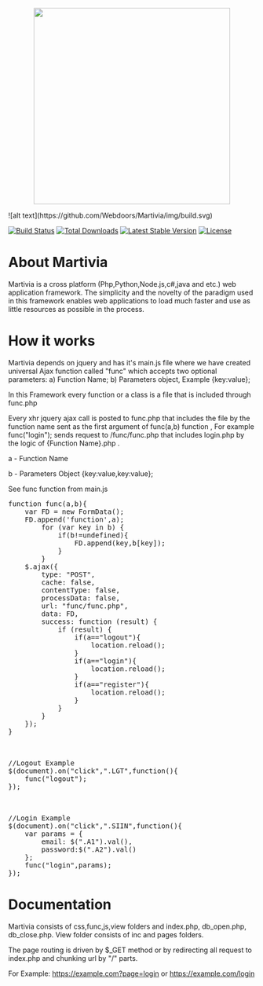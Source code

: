 <p align="center"><img src="https://webdoors.ge/partners/martivia/img/martivia.png" width="400"></p>
![alt text](https://github.com/Webdoors/Martivia/img/build.svg)
<p align="center">
	
<a href="https://webdoors.ge"><img src="https://webdoors.ge/partners/martivia/img/build.svg" alt="Build Status"></a>
<a href="https://webdoors.ge"><img src="https://webdoors.ge/partners/martivia/img/total.svg" alt="Total Downloads"></a>
<a href="https://webdoors.ge"><img src="https://webdoors.ge/partners/martivia/img/stable.svg" alt="Latest Stable Version"></a>
<a href="https://webdoors.ge"><img src="https://webdoors.ge/partners/martivia/img/license2.svg" alt="License"></a>
</p>

# About Martivia

Martivia is a cross platform (Php,Python,Node.js,c#,java and etc.) web application framework. The simplicity and the novelty of the paradigm used in this framework enables web applications to load much faster and use as little resources as possible in the process.

# How it works

Martivia depends on jquery and has it's main.js file where we have created universal Ajax function called "func" which accepts two optional parameters: a) Function Name; b) Parameters object, Example {key:value};

In this Framework every function or a class is a file that is included through func.php

Every xhr jquery ajax call is posted to func.php that includes the file by the function name sent as the first argument of func(a,b) function , For example func("login"); sends request to /func/func.php that includes login.php by the logic of {Function Name}.php . 

a - Function Name

b - Parameters Object {key:value,key:value};

See func function from main.js
<pre>
function func(a,b){
    var FD = new FormData();
    FD.append('function',a);
		for (var key in b) {
			if(b!=undefined){
				FD.append(key,b[key]);			
			}
		}
	$.ajax({  
		type: "POST", 
		cache: false,
		contentType: false,
		processData: false, 
		url: "func/func.php",
		data: FD,
		success: function (result) {
			if (result) {
				if(a=="logout"){
					location.reload();
				}
				if(a=="login"){
					location.reload();
				}
				if(a=="register"){
					location.reload();
				}
			}
		}
	});
}



//Logout Example
$(document).on("click",".LGT",function(){
	func("logout");
});



//Login Example
$(document).on("click",".SIIN",function(){
	var params = {
		email: $(".A1").val(), 
		password:$(".A2").val()
	};
	func("login",params);
});
</pre>

# Documentation

Martivia consists of css,func,js,view folders and index.php, db_open.php, db_close.php. View folder consists of inc and pages folders.

The page routing is driven by $_GET method or by redirecting all request to index.php and chunking url by "/" parts.

For Example: https://example.com?page=login or https://example.com/login


